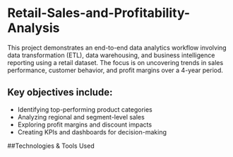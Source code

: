 # Retail-Sales-and-Profitability-Analysis
This project demonstrates an end-to-end data analytics workflow involving data transformation (ETL), data warehousing, and business intelligence reporting using a retail dataset. The focus is on uncovering trends in sales performance, customer behavior, and profit margins over a 4-year period. 

## Key objectives include:

  - Identifying top-performing product categories
  - Analyzing regional and segment-level sales
  - Exploring profit margins and discount impacts
  - Creating KPIs and dashboards for decision-making

##Technologies & Tools Used
